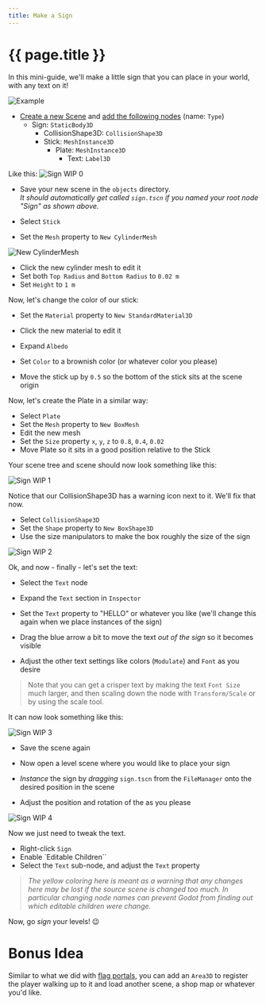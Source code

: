 ```yaml
---
title: Make a Sign
---
```

# {{ page.title }}

In this mini-guide, we'll make a little sign that you can place in your world, with any text on it!

![Example](res/sign/example.png)

* [Create a new Scene](../tips/create_a_scene.md) and [add the following nodes](../tips/add_nodes.md) (name: `Type`)
   * Sign: `StaticBody3D`
     * CollisionShape3D: `CollisionShape3D`
     * Stick: `MeshInstance3D`
       * Plate: `MeshInstance3D`
         * Text: `Label3D`

Like this:
![Sign WIP 0](res/sign/wip0.png)

* Save your new scene in the `objects` directory.  
_It should automatically get called `sign.tscn` if you named your root node "Sign" as shown above._

* Select `Stick`
* Set the `Mesh` property to `New CylinderMesh`

![New CylinderMesh](res/sign/new_cylindermesh.png)

* Click the new cylinder mesh to edit it
* Set both `Top Radius` and `Bottom Radius` to `0.02 m`
* Set `Height` to `1 m`

Now, let's change the color of our stick:

* Set the `Material` property to `New StandardMaterial3D`
* Click the new material to edit it
* Expand `Albedo`
* Set `Color` to a brownish color (or whatever color you please)

* Move the stick up by `0.5` so the bottom of the stick sits at the scene origin

Now, let's create the Plate in a similar way:

* Select `Plate`
* Set the `Mesh` property to `New BoxMesh`
* Edit the new mesh
* Set the `Size` property `x`, `y`, `z` to `0.8`, `0.4`, `0.02`
* Move Plate so it sits in a good position relative to the Stick

Your scene tree and scene should now look something like this:

![Sign WIP 1](res/sign/wip1.png)

Notice that our CollisionShape3D has a warning icon next to it. We'll fix that now.

* Select `CollisionShape3D`
* Set the `Shape` property to `New BoxShape3D`
* Use the size manipulators to make the box roughly the size of the sign

![Sign WIP 2](res/sign/wip2.png)

Ok, and now - finally - let's set the text:

* Select the `Text` node
* Expand the `Text` section in `Inspector`
* Set the `Text` property to "HELLO" or whatever you like (we'll change this again when we place instances of the sign)
* Drag the blue arrow a bit to move the text _out of the sign_ so it becomes visible

* Adjust the other text settings like colors (`Modulate`) and `Font` as you desire

> Note that you can get a crisper text by making the text `Font Size` much larger, and then scaling down the node with `Transform/Scale` or by using the scale tool.

It can now look something like this:

![Sign WIP 3](res/sign/wip3.png)

* Save the scene again

* Now open a level scene where you would like to place your sign
* _Instance_ the sign by _dragging_ `sign.tscn` from the `FileManager` onto the desired position in the scene
* Adjust the position and rotation of the as you please

![Sign WIP 4](res/sign/wip4.png)

Now we just need to tweak the text.

* Right-click `Sign`
* Enable `Editable Children``
* Select the `Text` sub-node, and adjust the `Text` property

> _The yellow coloring here is meant as a warning that any changes here may be lost if the source scene is changed too much. In particular changing node names can prevent Godot from finding out which editable children were change._

Now, go _sign_ your levels! 😉

# Bonus Idea

Similar to what we did with [flag portals](portals.md), you can add an `Area3D` to register the player walking up to it and load another scene, a shop map or whatever you'd like.
